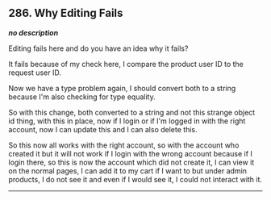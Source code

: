 ## 286. Why Editing Fails

<strong><em>no description</em></strong>

Editing fails here and do you have an idea why it fails? 

It fails because of my check here, I compare the product user ID to the request
user ID. 

Now we have a type problem again, I should convert both to a string because I'm
also checking for type equality. 

So with this change, both converted to a string and not this strange object id
thing, with this in place, now if I login or if I'm logged in with the right
account, now I can update this and I can also delete this. 

So this now all works with the right account, so with the account who created it
but it will not work if I login with the wrong account because if I login there,
so this is now the account which did not create it, I can view it on the normal
pages, I can add it to my cart if I want to but under admin products, I do not
see it and even if I would see it, I could not interact with it. 

---